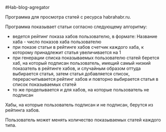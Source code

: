 #Hab-blog-agregator

Программа для просмотра статей с ресурса habrahabr.ru. 

Программа показывает статьи согласно следующему алгоритму:
- ведется рейтинг показа хабов пользователю, в формате: Название хаба - число показов хаба пользователю
- при показе статьи в рейтинге хабов счетчик каждого хаба, к которому принадлежит статья увеличивается на 1
- при генерации списка показываемых пользователю статей берется хаб, на который подписан пользователь, имещий самый низкий показатель в рейтинге хабов, и случайным образом оттуда выбирается статья, затем статья добавляется список, перерасчитывается рейтинг хабов и повторно выбирается статья в список показываемых статей
- то же проделывается и для хабов, на которые пользователь не подписан

Хабы, на которые пользователь подписан и не подписан, берутся из рейтинга хабов.

Пользователь может менять количество показываемых статей каждого типа.
